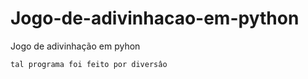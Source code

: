 # Jogo-de-adivinhacao-em-python
Jogo de adivinhação em pyhon  

```
tal programa foi feito por diversâo 
```